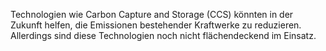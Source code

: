 Technologien wie Carbon Capture and Storage (CCS) könnten in der Zukunft helfen, die Emissionen bestehender Kraftwerke zu reduzieren. Allerdings sind diese Technologien noch nicht flächendeckend im Einsatz.
